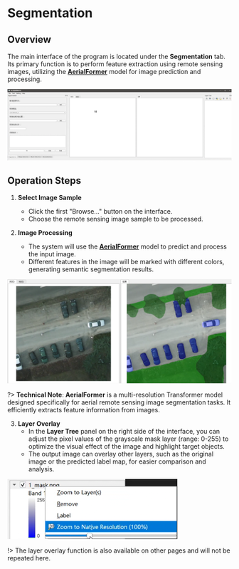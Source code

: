 # Segmentation

## Overview
The main interface of the program is located under the **Segmentation** tab. Its primary function is to perform feature extraction using remote sensing images, utilizing the [**AerialFormer**](https://github.com/UARK-AICV/AerialFormer) model for image prediction and processing.

![Main Interface](segmentation.png)

## Operation Steps

1. **Select Image Sample**
   - Click the first "Browse..." button on the interface.
   - Choose the remote sensing image sample to be processed.

2. **Image Processing**
   - The system will use the [**AerialFormer**](https://github.com/UARK-AICV/AerialFormer) model to predict and process the input image.
   - Different features in the image will be marked with different colors, generating semantic segmentation results.

![Processing Result](segmentation_result.png)

?> **Technical Note**: **AerialFormer** is a multi-resolution Transformer model designed specifically for aerial remote sensing image segmentation tasks. It efficiently extracts feature information from images.

3. **Layer Overlay**
   - In the **Layer Tree** panel on the right side of the interface, you can adjust the pixel values of the grayscale mask layer (range: 0-255) to optimize the visual effect of the image and highlight target objects.
   - The output image can overlay other layers, such as the original image or the predicted label map, for easier comparison and analysis.

![Grayscale Mask](mask.png)

!> The layer overlay function is also available on other pages and will not be repeated here.